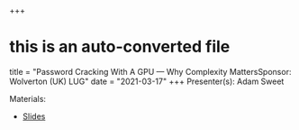 +++
# this is an auto-converted file
title = "Password Cracking With A GPU — Why Complexity MattersSponsor: Wolverton (UK) LUG"
date = "2021-03-17"
+++
Presenter(s): Adam Sweet

Materials:
* [Slides](/presentation_materials/Password_Cracking_With_A_GPU___Why_Complexity_MattersSponsor__Wolverton__UK__LUG--2021-03-17/sweet.pword.crack.pdf)

